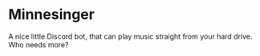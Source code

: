 # Minnesinger
A nice little Discord bot, that can play music straight from your hard drive. Who needs more?
